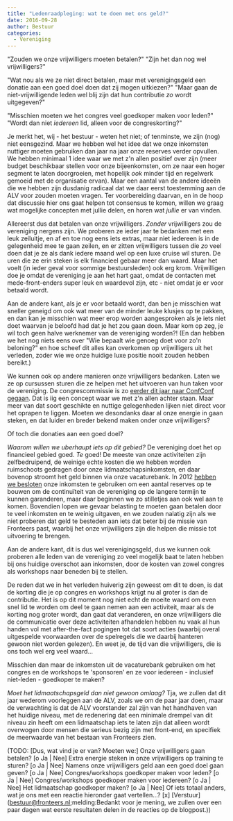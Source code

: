 ```yaml
---
title: "Ledenraadpleging: wat te doen met ons geld?"
date: 2016-09-28
author: Bestuur
categories: 
  - Vereniging
---
```

"Zouden we onze vrijwilligers moeten betalen?"
"Zijn het dan nog wel vrijwilligers?"

"Wat nou als we ze niet direct betalen, maar met verenigingsgeld een donatie aan een goed doel doen dat zij mogen uitkiezen?"
"Maar gaan de niet-vrijwilligende leden wel blij zijn dat hun contributie _zo_ wordt uitgegeven?"

"Misschien moeten we het congres veel goedkoper maken voor leden?"
"Wordt dan niet _iedereen_ lid, alleen voor de congreskorting?"

Je merkt het, wij - het bestuur - weten het niet; of tenminste, we zijn (nog) niet eensgezind. Maar we hebben wel het idee dat we onze inkomsten nuttiger moeten gebruiken dan jaar na jaar onze reserves verder opvullen. We hebben minimaal 1 idee waar we met z'n allen positief over zijn (meer budget beschikbaar stellen voor onze bijeenkomsten, om ze naar een hoger segment te laten doorgroeien, met hopelijk _ook_ minder tijd en regelwerk gemoeid met de organisatie ervan). Maar een aantal van de andere ideeën die we hebben zijn dusdanig radicaal dat we daar eerst toestemming aan de ALV voor zouden moeten vragen. Ter voorbereiding daarvan, en in de hoop dat discussie hier ons gaat helpen tot consensus te komen, willen we graag wat mogelijke concepten met jullie delen, en horen wat _jullie_ er van vinden.

Allereerst dus dat betalen van onze vrijwilligers. _Zonder_ vrijwilligers zou de vereniging nergens zijn. We proberen ze ieder jaar te bedanken met een leuk zeiluitje, en af en toe nog eens iets extras, maar niet iedereen is in de gelegenheid mee te gaan zeilen, en er zitten vrijwilligers tussen die _zo_ veel doen dat je ze als dank iedere maand wel op een luxe cruise wil sturen. De uren die ze erin steken is elk financieel gebaar meer dan waard. Maar het voelt (in ieder geval voor sommige bestuursleden) ook erg krom. Vrijwilligen doe je omdat de vereniging je aan het hart gaat, omdat de contacten met mede-front-enders super leuk en waardevol zijn, etc - niet omdat je er voor betaald wordt.

Aan de andere kant, als je er voor betaald wordt, dan ben je misschien wat sneller geneigd om ook wat meer van de minder leuke klusjes op te pakken, en dan kan je misschien wat meer erop worden aangesproken als je iets niet doet waarvan je beloofd had dat je het zou gaan doen. Maar kom op zeg, je wil toch geen halve werknemer van de vereniging worden?! (En dan hebben we het nog niets eens over "Wie bepaalt wie genoeg doet voor zo'n beloning?" en hoe scheef dit alles kan overkomen op vrijwilligers uit het verleden, zoder wie we onze huidige luxe positie nooit zouden hebben bereikt.)

We kunnen ook op andere manieren onze vrijwilligers bedanken. Laten we ze op cursussen sturen die ze helpen met het uitvoeren van hun taken voor de vereniging. De congrescommissie is zo [eerder dit jaar naar ConfConf gegaan](/blog/2016/05/fronteers-ging-naar-confconf). Dat is iig een concept waar we met z'n allen achter staan. Maar meer van dat soort geschikte en nuttige gelegenheden lijken niet direct voor het oprapen te liggen. Moeten we desondanks daar al onze energie in gaan steken, en dat luider en breder bekend maken onder onze vrijwilligers?

Of toch die donaties aan een goed doel?

*Waarom willen we uberhaupt iets op dit gebied?* De vereniging doet het op financieel gebied goed. _Te_ goed! De meeste van onze activiteiten zijn zelfbedruipend, de weinige echte kosten die we hebben worden ruimschoots gedragen door onze lidmaatschapsinkomsten, en daar bovenop stroomt het geld binnen via onze vacaturebank. In 2012 [hebben we besloten](/blog/2012/11/financien-en-reserves-van-fronteers) onze inkomsten te gebruiken om een aantal reserves op te bouwen om de continuïteit van de vereniging op de langere termijn te kunnen garanderen, maar daar beginnen we zo stilletjes aan ook wel aan te komen. Bovendien lopen we gevaar belasting te moeten gaan betalen door te veel inkomsten en te weinig uitgaven, en we zouden nalatig zijn als we niet proberen dat geld te besteden aan iets dat beter bij de missie van Fronteers past, waarbij het onze vrijwilligers zijn die helpen die missie tot uitvoering te brengen.

Aan de andere kant, dit is dus wel verenigingsgeld, dus we kunnen ook proberen alle leden van de vereniging zo veel mogelijk baat te laten hebben bij ons huidige overschot aan inkomsten, door de kosten van zowel congres als workshops naar beneden bij te stellen.

De reden dat we in het verleden huiverig zijn geweest om dit te doen, is dat de korting die je op congres en workshops krijgt nu al groter is dan de contributie. Het is op dit moment nog niet echt de moeite waard om even snel lid te worden om deel te gaan nemen aan een activiteit, maar als de korting nog groter wordt, dan gaat dat veranderen, en onze vrijwilligers die de communicatie over deze activiteiten afhandelen hebben nu vaak al hun handen vol met after-the-fact pogingen tot dat soort acties (waarbij overal uitgespelde voorwaarden over de spelregels die we daarbij hanteren gewoon niet worden gelezen). En weet je, de tijd van die vrijwilligers, die is ons toch wel erg veel waard...

Misschien dan maar de inkomsten uit de vacaturebank gebruiken om het congres en de workshops te 'sponsoren' en ze voor iedereen - inclusief niet-leden - goedkoper te maken?

*Moet het lidmaatschapsgeld dan niet gewoon omlaag?* Tja, we zullen dat dit jaar wederom voorleggen aan de ALV, zoals we om de paar jaar doen, maar de verwachting is dat de ALV voorstander zal zijn van het handhaven van het huidige niveau, met de redenering dat een minimale drempel van dit niveau zin heeft om een lidmaatschap iets te laten zijn dat alleen wordt overwogen door mensen die serieus bezig zijn met front-end, en specifiek de meerwaarde van het bestaan van Fronteers zien.

(TODO: [Dus, wat vind je er van? Moeten we:]
Onze vrijwilligers gaan betalen? [o Ja | Nee]
Extra energie steken in onze vrijwilligers op training te sturen? [o Ja | Nee]
Namens onze vrijwilligers geld aan een goed doel gaan geven? [o Ja | Nee]
Congres/workshops goedkoper maken voor leden? [o Ja | Nee]
Congres/workshops goedkoper maken voor iedereen? [o Ja | Nee]
Het lidmaatschap goedkoper maken? [o Ja | Nee]
Of iets totaal anders, wat je ons met een reactie hieronder gaat vertellen...? [x]
[Verstuur](bestuur@fronteers.nl;melding:Bedankt voor je mening, we zullen over een paar dagen wat eerste resultaten delen in de reacties op de blogpost.))
